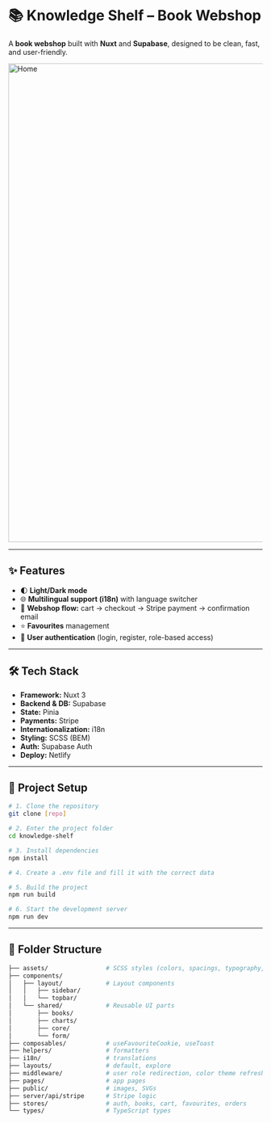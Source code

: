 # 📚 Knowledge Shelf – Book Webshop

A **book webshop** built with **Nuxt** and **Supabase**, designed to be clean, fast, and user-friendly.

<img width="1903" height="948" alt="Home" src="https://github.com/user-attachments/assets/d462e307-f73f-49af-94ba-575618b745aa" />


---

## ✨ Features

- 🌓 **Light/Dark mode**
- 🌐 **Multilingual support (i18n)** with language switcher
- 🛒 **Webshop flow:** cart → checkout → Stripe payment → confirmation email
- ⭐ **Favourites** management
- 🔐 **User authentication** (login, register, role-based access)

---

## 🛠 Tech Stack

- **Framework:** Nuxt 3
- **Backend & DB:** Supabase
- **State:** Pinia
- **Payments:** Stripe
- **Internationalization:** i18n
- **Styling:** SCSS (BEM)
- **Auth:** Supabase Auth
- **Deploy:** Netlify

---

## 🚀 Project Setup
```bash
# 1. Clone the repository
git clone [repo]

# 2. Enter the project folder
cd knowledge-shelf

# 3. Install dependencies
npm install

# 4. Create a .env file and fill it with the correct data

# 5. Build the project
npm run build

# 6. Start the development server
npm run dev
```

---

## 📂 Folder Structure
```bash
├── assets/                # SCSS styles (colors, spacings, typography, etc.)
├── components/
│   ├── layout/            # Layout components
│   │   ├── sidebar/
│   │   └── topbar/
│   └── shared/            # Reusable UI parts
│       ├── books/
│       ├── charts/
│       ├── core/
│       └── form/
├── composables/           # useFavouriteCookie, useToast
├── helpers/               # formatters
├── i18n/                  # translations
├── layouts/               # default, explore
├── middleware/            # user role redirection, color theme refresh control
├── pages/                 # app pages
├── public/                # images, SVGs
├── server/api/stripe      # Stripe logic
├── stores/                # auth, books, cart, favourites, orders
└── types/                 # TypeScript types
```
